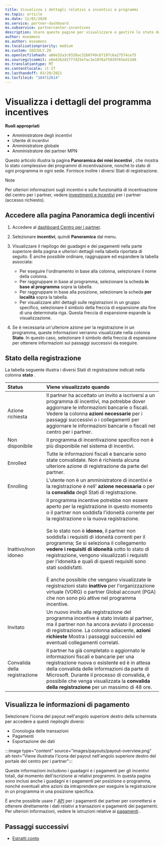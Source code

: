 ```yaml
---
title: Visualizza i dettagli relativi a incentivi e programmi
ms.topic: article
ms.date: 11/01/2020
ms.service: partner-dashboard
ms.subservice: partnercenter-incentives
description: Usare queste pagine per visualizzare e gestire lo stato del programma incentives
author: mseamons
ms.author: mseamons
ms.localizationpriority: medium
ms.custom: SEOJULY.20
ms.openlocfilehash: a66e32a3c9320ac32b0749c67197c6a27574ce75
ms.sourcegitcommit: e8e8362d2777d25efac3e1076af5939765ed13d0
ms.translationtype: MT
ms.contentlocale: it-IT
ms.lasthandoff: 03/20/2021
ms.locfileid: "104712614"
---
```

# <a name="view-your-incentives-program-details"></a>Visualizza i dettagli del programma incentives

**Ruoli appropriati**

- Amministratore degli incentivi
- Utente di incentivi
- Amministratore globale
- Amministratore dei partner MPN

Questo articolo illustra la pagina **Panoramica dei miei incentivi** , che mostra lo stato complessivo dei programmi di incentivazione, nonché lo stato di ogni programma in ogni sede. Fornisce inoltre i diversi Stati di registrazione.

>[!NOTE]
>Per ulteriori informazioni sugli incentivi e sulle funzionalità di incentivazione del centro per i partner, vedere [investimenti e incentivi](https://partner.microsoft.com/membership/partner-incentives) per i partner (accesso richiesto).

## <a name="access-the-incentives-overview-page"></a>Accedere alla pagina Panoramica degli incentivi

1. Accedere al [dashboard Centro per i partner](https://partner.microsoft.com/dashboard).
1. Selezionare **incentivi**, quindi **Panoramica** dal menu.
1. Visualizzare il riepilogo dei guadagni e dei pagamenti nella parte superiore della pagina e ulteriori dettagli nella tabella riportata di seguito. È anche possibile ordinare, raggruppare ed espandere la tabella associata:

   - Per eseguire l'ordinamento in base alla colonna, selezionare il nome della colonna.
   - Per raggruppare in base al programma, selezionare la scheda **in base al programma** sopra la tabella.
   - Per raggruppare in base alla posizione, selezionare la scheda **per località** sopra la tabella.
   - Per visualizzare altri dettagli sulle registrazioni in un gruppo specifico, selezionare il simbolo della freccia di espansione alla fine di una determinata riga. Questa freccia di espansione espande la visualizzazione.
1. Se è necessaria un'ulteriore azione per la registrazione in un programma, queste informazioni verranno visualizzate nella colonna **Stato**. In questo caso, selezionare il simbolo della freccia di espansione per ottenere informazioni sui passaggi successivi da eseguire.

## <a name="enrollment-status"></a>Stato della registrazione

La tabella seguente illustra i diversi Stati di registrazione indicati nella colonna **stato** .

| **Status**         | **Viene visualizzato quando** |
|:------------------------------------|:------------------|
| Azione richiesta  | Il partner ha accettato un invito a iscriversi a un programma di incentivi, ma potrebbe dover aggiornare le informazioni bancarie o fiscali. Vedere la colonna **azioni necessarie** per i passaggi successivi o i collegamenti per aggiornare le informazioni bancarie o fiscali nel centro per i partner. |
| Non disponibile  | Il programma di incentivazione specifico non è più disponibile nel sistema di incentivi. |
| Enrolled  | Tutte le informazioni fiscali e bancarie sono state convalidate. Non è richiesta alcuna ulteriore azione di registrazione da parte del partner. |
| Enrolling  | L'utente non è un amministratore di incentivi e la registrazione è nell' **azione necessaria** o per la **convalida** degli Stati di registrazione.|
| Inattivo/non idoneo | Il programma incentive potrebbe non essere aperto per la registrazione in questo momento o il partner non soddisfa l'idoneità corrente per la registrazione o la nuova registrazione. <br><br> Se lo stato non è **idoneo**, il partner non soddisfa i requisiti di idoneità correnti per il programma; Se si seleziona il collegamento **vedere i requisiti di idoneità** sotto lo stato di registrazione, vengono visualizzati i requisiti per l'idoneità e quali di questi requisiti sono stati soddisfatti. <br><br> È anche possibile che vengano visualizzate le registrazioni stato **inattivo** per l'organizzazione virtuale (VORG) o partner Global account (PGA) che non sono più attive nel programma incentive.  |
| Invitato  | Un nuovo invito alla registrazione del programma incentive è stato inviato al partner, ma il partner non ha ancora avviato il processo di registrazione. La colonna adiacente, **azioni richieste** Mostra i passaggi successivi ed eventuali collegamenti correlati.  |
| Convalida della registrazione  | Il partner ha già completato o aggiornato le informazioni fiscali e bancarie per una registrazione nuova o esistente ed è in attesa della convalida delle informazioni da parte di Microsoft. Durante il processo di convalida, è possibile che venga visualizzata la **convalida della registrazione** per un massimo di 48 ore.  |

## <a name="see-your-payment-information"></a>Visualizza le informazioni di pagamento

Selezionare l'icona del payout nell'angolo superiore destro della schermata per accedere a questi riepiloghi diversi:

- Cronologia delle transazioni
- Pagamenti
- Esportazione dei dati

:::image type="content" source="images/payouts/payout-overview.png" alt-text="Viene illustrata l'icona del payout nell'angolo superiore destro del portale del centro per i partner":::

Queste informazioni includono i guadagni e i pagamenti per gli incentivi totali, dal momento dell'iscrizione ai relativi programmi. In questa pagina sono inclusi anche i guadagni e i pagamenti per posizione o programma, nonché eventuali altre azioni da intraprendere per eseguire la registrazione in un programma in una posizione specifica. 

È anche possibile usare l' [API](https://apidocs.microsoft.com/services/partnerpayouts) per i pagamenti dei partner per connettersi e ottenere direttamente i dati relativi a transazioni e pagamenti dei pagamenti. Per ulteriori informazioni, vedere le istruzioni relative ai [pagamenti](payout-statement.md) .

## <a name="next-steps"></a>Passaggi successivi

- [Estratti conto](payout-statement.md)
